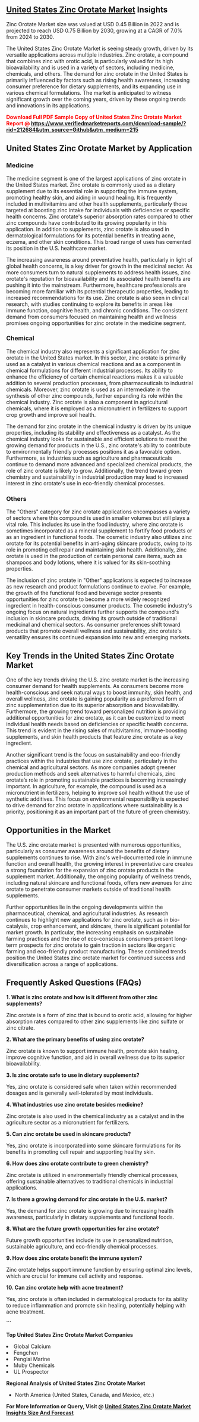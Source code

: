 <h2><a href="https://www.verifiedmarketreports.com/download-sample/?rid=212684&amp;utm_source=Github&amp;utm_medium=215" target="_blank">United States Zinc Orotate Market</a> Insights</h2><p>Zinc Orotate Market size was valued at USD 0.45 Billion in 2022 and is projected to reach USD 0.75 Billion by 2030, growing at a CAGR of 7.0% from 2024 to 2030.</p><p><p>The United States Zinc Orotate Market is seeing steady growth, driven by its versatile applications across multiple industries. Zinc orotate, a compound that combines zinc with orotic acid, is particularly valued for its high bioavailability and is used in a variety of sectors, including medicine, chemicals, and others. The demand for zinc orotate in the United States is primarily influenced by factors such as rising health awareness, increasing consumer preference for dietary supplements, and its expanding use in various chemical formulations. The market is anticipated to witness significant growth over the coming years, driven by these ongoing trends and innovations in its applications.</p><p><strong><p><span class=""><span style="color: #ff0000;"><strong>Download Full PDF Sample Copy of United States Zinc Orotate Market Report</strong> @ </span><a href="https://www.verifiedmarketreports.com/download-sample/?rid=212684&amp;utm_source=Github&amp;utm_medium=215" target="_blank">https://www.verifiedmarketreports.com/download-sample/?rid=212684&amp;utm_source=Github&amp;utm_medium=215</a></span></p></strong></p><h2>United States Zinc Orotate Market by Application</h2><h3>Medicine</h3><p>The medicine segment is one of the largest applications of zinc orotate in the United States market. Zinc orotate is commonly used as a dietary supplement due to its essential role in supporting the immune system, promoting healthy skin, and aiding in wound healing. It is frequently included in multivitamins and other health supplements, particularly those targeted at boosting zinc intake for individuals with deficiencies or specific health concerns. Zinc orotate's superior absorption rates compared to other zinc compounds have contributed to its growing popularity in this application. In addition to supplements, zinc orotate is also used in dermatological formulations for its potential benefits in treating acne, eczema, and other skin conditions. This broad range of uses has cemented its position in the U.S. healthcare market.</p><p>The increasing awareness around preventative health, particularly in light of global health concerns, is a key driver for growth in the medicinal sector. As more consumers turn to natural supplements to address health issues, zinc orotate's reputation for bioavailability and its associated health benefits are pushing it into the mainstream. Furthermore, healthcare professionals are becoming more familiar with its potential therapeutic properties, leading to increased recommendations for its use. Zinc orotate is also seen in clinical research, with studies continuing to explore its benefits in areas like immune function, cognitive health, and chronic conditions. The consistent demand from consumers focused on maintaining health and wellness promises ongoing opportunities for zinc orotate in the medicine segment.</p><h3>Chemical</h3><p>The chemical industry also represents a significant application for zinc orotate in the United States market. In this sector, zinc orotate is primarily used as a catalyst in various chemical reactions and as a component in chemical formulations for different industrial processes. Its ability to enhance the efficiency of certain chemical reactions makes it a valuable addition to several production processes, from pharmaceuticals to industrial chemicals. Moreover, zinc orotate is used as an intermediate in the synthesis of other zinc compounds, further expanding its role within the chemical industry. Zinc orotate is also a component in agricultural chemicals, where it is employed as a micronutrient in fertilizers to support crop growth and improve soil health.</p><p>The demand for zinc orotate in the chemical industry is driven by its unique properties, including its stability and effectiveness as a catalyst. As the chemical industry looks for sustainable and efficient solutions to meet the growing demand for products in the U.S., zinc orotate's ability to contribute to environmentally friendly processes positions it as a favorable option. Furthermore, as industries such as agriculture and pharmaceuticals continue to demand more advanced and specialized chemical products, the role of zinc orotate is likely to grow. Additionally, the trend toward green chemistry and sustainability in industrial production may lead to increased interest in zinc orotate's use in eco-friendly chemical processes.</p><h3>Others</h3><p>The "Others" category for zinc orotate applications encompasses a variety of sectors where this compound is used in smaller volumes but still plays a vital role. This includes its use in the food industry, where zinc orotate is sometimes incorporated as a mineral supplement to fortify food products or as an ingredient in functional foods. The cosmetic industry also utilizes zinc orotate for its potential benefits in anti-aging skincare products, owing to its role in promoting cell repair and maintaining skin health. Additionally, zinc orotate is used in the production of certain personal care items, such as shampoos and body lotions, where it is valued for its skin-soothing properties.</p><p>The inclusion of zinc orotate in "Other" applications is expected to increase as new research and product formulations continue to evolve. For example, the growth of the functional food and beverage sector presents opportunities for zinc orotate to become a more widely recognized ingredient in health-conscious consumer products. The cosmetic industry's ongoing focus on natural ingredients further supports the compound's inclusion in skincare products, driving its growth outside of traditional medicinal and chemical sectors. As consumer preferences shift toward products that promote overall wellness and sustainability, zinc orotate's versatility ensures its continued expansion into new and emerging markets.</p><h2>Key Trends in the United States Zinc Orotate Market</h2><p>One of the key trends driving the U.S. zinc orotate market is the increasing consumer demand for health supplements. As consumers become more health-conscious and seek natural ways to boost immunity, skin health, and overall wellness, zinc orotate is gaining popularity as a preferred form of zinc supplementation due to its superior absorption and bioavailability. Furthermore, the growing trend toward personalized nutrition is providing additional opportunities for zinc orotate, as it can be customized to meet individual health needs based on deficiencies or specific health concerns. This trend is evident in the rising sales of multivitamins, immune-boosting supplements, and skin health products that feature zinc orotate as a key ingredient.</p><p>Another significant trend is the focus on sustainability and eco-friendly practices within the industries that use zinc orotate, particularly in the chemical and agricultural sectors. As more companies adopt greener production methods and seek alternatives to harmful chemicals, zinc orotate’s role in promoting sustainable practices is becoming increasingly important. In agriculture, for example, the compound is used as a micronutrient in fertilizers, helping to improve soil health without the use of synthetic additives. This focus on environmental responsibility is expected to drive demand for zinc orotate in applications where sustainability is a priority, positioning it as an important part of the future of green chemistry.</p><h2>Opportunities in the Market</h2><p>The U.S. zinc orotate market is presented with numerous opportunities, particularly as consumer awareness around the benefits of dietary supplements continues to rise. With zinc's well-documented role in immune function and overall health, the growing interest in preventative care creates a strong foundation for the expansion of zinc orotate products in the supplement market. Additionally, the ongoing popularity of wellness trends, including natural skincare and functional foods, offers new avenues for zinc orotate to penetrate consumer markets outside of traditional health supplements.</p><p>Further opportunities lie in the ongoing developments within the pharmaceutical, chemical, and agricultural industries. As research continues to highlight new applications for zinc orotate, such as in bio-catalysis, crop enhancement, and skincare, there is significant potential for market growth. In particular, the increasing emphasis on sustainable farming practices and the rise of eco-conscious consumers present long-term prospects for zinc orotate to gain traction in sectors like organic farming and eco-friendly product manufacturing. These combined trends position the United States zinc orotate market for continued success and diversification across a range of applications.</p><h2>Frequently Asked Questions (FAQs)</h2><p><strong>1. What is zinc orotate and how is it different from other zinc supplements?</strong></p><p>Zinc orotate is a form of zinc that is bound to orotic acid, allowing for higher absorption rates compared to other zinc supplements like zinc sulfate or zinc citrate.</p><p><strong>2. What are the primary benefits of using zinc orotate?</strong></p><p>Zinc orotate is known to support immune health, promote skin healing, improve cognitive function, and aid in overall wellness due to its superior bioavailability.</p><p><strong>3. Is zinc orotate safe to use in dietary supplements?</strong></p><p>Yes, zinc orotate is considered safe when taken within recommended dosages and is generally well-tolerated by most individuals.</p><p><strong>4. What industries use zinc orotate besides medicine?</strong></p><p>Zinc orotate is also used in the chemical industry as a catalyst and in the agriculture sector as a micronutrient for fertilizers.</p><p><strong>5. Can zinc orotate be used in skincare products?</strong></p><p>Yes, zinc orotate is incorporated into some skincare formulations for its benefits in promoting cell repair and supporting healthy skin.</p><p><strong>6. How does zinc orotate contribute to green chemistry?</strong></p><p>Zinc orotate is utilized in environmentally friendly chemical processes, offering sustainable alternatives to traditional chemicals in industrial applications.</p><p><strong>7. Is there a growing demand for zinc orotate in the U.S. market?</strong></p><p>Yes, the demand for zinc orotate is growing due to increasing health awareness, particularly in dietary supplements and functional foods.</p><p><strong>8. What are the future growth opportunities for zinc orotate?</strong></p><p>Future growth opportunities include its use in personalized nutrition, sustainable agriculture, and eco-friendly chemical processes.</p><p><strong>9. How does zinc orotate benefit the immune system?</strong></p><p>Zinc orotate helps support immune function by ensuring optimal zinc levels, which are crucial for immune cell activity and response.</p><p><strong>10. Can zinc orotate help with acne treatment?</strong></p><p>Yes, zinc orotate is often included in dermatological products for its ability to reduce inflammation and promote skin healing, potentially helping with acne treatment.</p>```</p><p><strong>Top United States Zinc Orotate Market Companies</strong></p><div data-test-id=""><p><li>Global Calcium</li><li> Fengchen</li><li> Penglai Marine</li><li> Muby Chemicals</li><li> UL Prospector</li></p><div><strong>Regional Analysis of&nbsp;United States Zinc Orotate Market</strong></div><ul><li dir="ltr"><p dir="ltr">North America&nbsp;(United States, Canada, and Mexico, etc.)</p></li></ul><p><strong>For More Information or Query, Visit @&nbsp;</strong><strong><a href="https://www.verifiedmarketreports.com/product/zinc-orotate-market/?utm_source=Github&amp;utm_medium=215" target="_blank">United States Zinc Orotate Market Insights Size And Forecast</a></strong></p></div>
